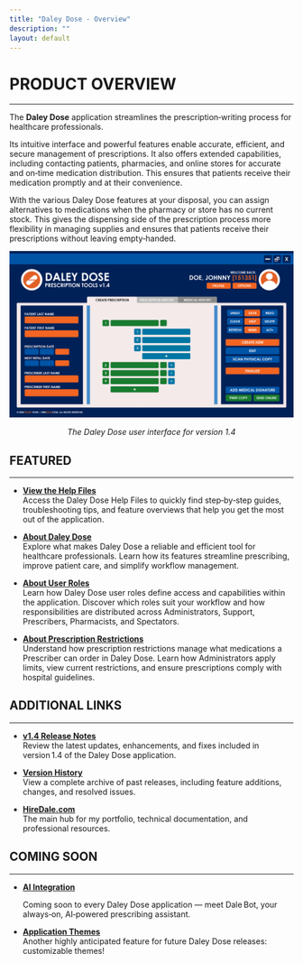 ```yaml
---
title: "Daley Dose - Overview"
description: ""
layout: default
---
```


# **PRODUCT OVERVIEW**
---

The **Daley Dose** application streamlines the prescription‑writing process for healthcare professionals.

Its intuitive interface and powerful features enable accurate, efficient, and secure management of prescriptions. It also offers extended capabilities, including contacting patients, pharmacies, and online stores for accurate and on‑time medication distribution. This ensures that patients receive their medication promptly and at their convenience.

With the various Daley Dose features at your disposal, you can assign alternatives to medications when the pharmacy or store has no current stock. This gives the dispensing side of the prescription process more flexibility in managing supplies and ensures that patients receive their prescriptions without leaving empty‑handed.


![Daley Dose user interface screenshot](/assets/images/daley-dose-home-window-clean.png)
<p style="text-align:center;"><em>The Daley Dose user interface for version 1.4</em></p>

## **FEATURED**
---

- [**View the Help Files**](/daleydose/help-files)  
  Access the Daley Dose Help Files to quickly find step‑by‑step guides, troubleshooting tips, and feature overviews that help you get the most out of the application.

- [**About Daley Dose**](/daleydose/about-daley-dose)  
  Explore what makes Daley Dose a reliable and efficient tool for healthcare professionals. Learn how its features streamline prescribing, improve patient care, and simplify workflow management.

- [**About User Roles**](/daleydose/about-user-roles)  
  Learn how Daley Dose user roles define access and capabilities within the application. Discover which roles suit your workflow and how responsibilities are distributed across Administrators, Support, Prescribers, Pharmacists, and Spectators.

- [**About Prescription Restrictions**](/daleydose/about-prescription-restrictions)  
  Understand how prescription restrictions manage what medications a Prescriber can order in Daley Dose. Learn how Administrators apply limits, view current restrictions, and ensure prescriptions comply with hospital guidelines.

## **ADDITIONAL LINKS**
---

- [**v1.4 Release Notes**](/daleydose/release-notes-v1.4)  
  Review the latest updates, enhancements, and fixes included in version 1.4 of the Daley Dose application.
  
- [**Version History**](/daleydose/release-note-version-history)  
  View a complete archive of past releases, including feature additions, changes, and resolved issues.
  
- [**HireDale.com**](https://hiredale.github.io)  
  The main hub for my portfolio, technical documentation, and professional resources.

## **COMING SOON**
---
- [**AI Integration**](/daleydose/about-dale-bot)  

  Coming soon to every Daley Dose application — meet Dale Bot, your always‑on, AI‑powered prescribing assistant.

- [**Application Themes**](/daleydose/about-custom-themes)  
  Another highly anticipated feature for future Daley Dose releases: customizable themes!
